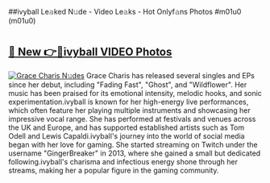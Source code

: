 ##ivyball Le𝚊ked N𝚞de - Video Le𝚊ks - Hot Onlyf𝚊ns Photos #m01u0 (m01u0)

# <h2><a href="https://mediaupload.pro?title=ivyball&ref=9FEB">🔗 New 👉🔴ivyball VIDEO Photos</a></h2>

[![Grace Charis N𝚞des](https://i.imgur.com/rIISA9y.gif)](https://mediaupload.pro?title=ivyball&ref=9FEB)
Grace Charis has released several singles and EPs since her debut, including "Fading Fast", "Ghost", and "Wildflower". Her music has been praised for its emotional intensity, melodic hooks, and sonic experimentation.ivyball is known for her high-energy live performances, which often feature her playing multiple instruments and showcasing her impressive vocal range. She has performed at festivals and venues across the UK and Europe, and has supported established artists such as Tom Odell and Lewis Capaldi.ivyball's journey into the world of social media began with her love for gaming. She started streaming on Twitch under the username "GingerBreaker" in 2013, where she gained a small but dedicated following.ivyball's charisma and infectious energy shone through her streams, making her a popular figure in the gaming community.